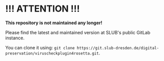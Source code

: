 # !!! ATTENTION !!!

**This repository is not maintained any longer!**

Please find the latest and maintained version at SLUB's public GitLab instance.

You can clone it using: `git clone https://git.slub-dresden.de/digital-preservation/viruscheckplugin4rosetta.git`.
